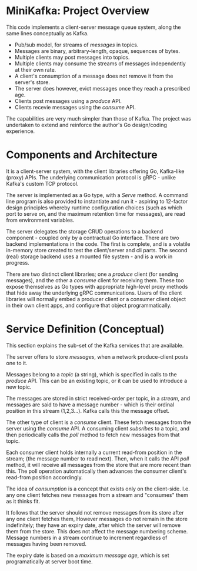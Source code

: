 # MiniKafka: Project Overview

This code implements a client-server message queue system, along the same lines
conceptually as Kafka.

- Pub/sub model, for streams of *messages* in topics.
- Messages are binary, arbitrary-length, opaque, sequences of bytes.
- Multiple clients may post messages into topics.
- Multiple clients may consume the streams of messages independently at their 
  own rate.
- A client's consumption of a message does not remove it from the server's store.
- The server does however, evict messages once they reach a prescribed age.
- Clients post messages using a *produce* API.
- Clients recevie messages using the *consume* API.

The capabilities are very much simpler than those of Kafka. The project was
undertaken to extend and reinforce the author's Go design/coding experience.

# Components and Architecture

It is a client-server system, with the client libraries offering Go, Kafka-like
(proxy) APIs. The underlying communication protocol is gRPC - unlike Kafka's
custom TCP protocol.

The server is implemented as a Go type, with a *Serve* method. A command line
program is also provided to instantiate and run it - aspiring to 12-factor design
principles whereby runtime configuration choices (such as which 
port to serve on, and the maximum retention time for messages), are read from
environment variables.

The server delegates the storage CRUD operations to a backend component - coupled
only by a contractual Go interface. There are two backend implementations in 
the code. The first is complete, and is a volatile in-memory store created to 
test the client/server and cli parts. The second (real) storage backend uses a
mounted file system - and is a work in progress.

There are two distinct client libraries; one a *produce* client (for sending
messages), and the other a *consume* client for receiving them. These too expose
themselves as Go types with appropriate high-level proxy methods that hide away
the underlying gRPC communications. Users of the client libraries will normally
embed a producer client or a consumer client object in their own client apps, and
configure that object programmatically.

# Service Definition (Conceptual)

This section explains the sub-set of the Kafka services that are available.

The server offers to store *messages*, when a network produce-client posts one 
to it.

Messages belong to a *topic* (a string), which is specified in calls to the
*produce* API. This can be an existing topic, or it can be used to introduce
a new topic.

The messages are stored in strict received-order per topic, in a *stream*,
and messages are said to have a message number - which is their ordinal
position in this stream (1,2,3...). Kafka calls this the message offset.

The other type of client is a *consume* client. These fetch messages from the
server using the *consume* API. A consuming client *subsribes* to a topic,
and then periodically calls the *poll* method to fetch new messages from that
topic.

Each consumer client holds internally a current read-from position in the
stream; (the message number to read next). Then, when it calls the API *poll*
method, it will receive all messages from the store that are more recent than 
this. The poll operation automatically then advances the consumer client's 
read-from position accordingly.

The idea of *consumption* is a concept that exists only on the client-side. I.e.
any one client fetches new messages from a stream and "consumes" them as it
thinks fit.

It follows that the server should not remove messages from its store after any
one client fetches them, However messages do not remain in the store
indefinitely; they have an expiry date, after which the server will remove them
from the store. This does not affect the message numbering scheme. Message
numbers in a stream continue to increment regardless of messages having been
removed.

The expiry date is based on a *maximum message age*, which is set 
programatically at server boot time.
